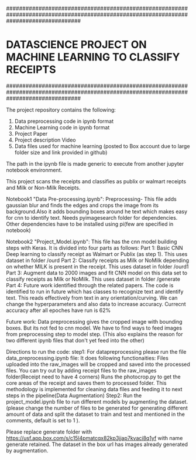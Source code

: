 #######################################################################################################################################
# DATASCIENCE PROJECT ON MACHINE LEARNING TO CLASSIFY RECEIPTS
#######################################################################################################################################

The project repository contains the following:
1. Data preprocessing code in ipynb format
2. Machine Learning code in ipynb format
3. Project Paper 
4. Project description Video
5. Data files used for machine learning (posted to Box account due to large folder size and link provided in github)

The path in the ipynb file is made generic to execute from another jupyter notebook environment. 

This project scans the receipts and classifies as publix or walmart receipts and Milk or Non-Milk Receipts.

Notebook1 "Data Pre-processing.ipynb": 
    Preprocessing- This file adds gaussian blur and finds the edges and crops the image from its background.Also it adds bounding boxes around he text which makes easy for cnn to identify text. Needs pyimagesearch folder for dependencies. Other dependencies have to be installed using pi(few are specified in notebook)

Notebook2 "Project_Model.ipynb": 
    This file has the cnn model building steps with Keras. It is divided into four parts as follows:
    Part 1: Basic CNN Deep learning to classify receipt as Walmart or Publix (as step 1). This uses dataset in folder /ourd
    Part 2: Classify receipts as Milk or NoMilk depending on whether MILK is present in the receipt. This uses dataset in folder /ourd1
    Part 3: Augment data to 2000 images and fit CNN model on this data set to classify receipts as Milk or NoMilk. This uses dataset in folder /generate
    Part 4: Future work identified through the related papers. The code is identified to run in future which has classes to recognize text and identify text. This reads effectively from text in any orientation/curving.
    We can change the hyperparameters and also data to increase accuracy. Currecnt accuracy after all epoches have run is 62%

Future work: 
    Data preprocessing gives the cropped image with bounding boxes. But its not fed to cnn model. We have to find ways to feed images from preprocessing step to model step. (This also explains the reason for two different ipynb files that don't yet feed into the other)

Directions to run the code: step1: For datapreprocessing please run the file data_preprocessing.ipynb file: It does following functionaities: Files uploaded into the raw_images will be cropped and saved into the processed files. You can try out by adding receipt files to the raw_images folder(Receipt need to have 4 corners) Runs the photocrop.py to get the core areas of the receipt and saves them to processed folder. This methodology is implemented for cleaning data files and feeding it to next steps in the pipeline(Data Augmentation) Step2: Run the project_model.ipynb file to run different models by augmenting the dataset.(please change the number of files to be generated for generating different amount of data and split the dataset to train and test and mentioned in the comments, default is set to 1 ).

Please replace generate folder with https://usf.app.box.com/s/c15l4pmatcqx82kp3jjap7kvaci8q1yf with name generate retained. The dataset in the box url has images already generated by augmentation.
